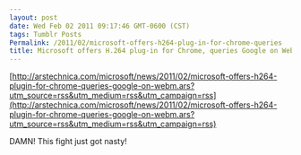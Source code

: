 ```yaml
---
layout: post
date: Wed Feb 02 2011 09:17:46 GMT-0600 (CST)
tags: Tumblr Posts
Permalink: /2011/02/microsoft-offers-h264-plug-in-for-chrome-queries
title: Microsoft offers H.264 plug-in for Chrome, queries Google on WebM
---
```


[http://arstechnica.com/microsoft/news/2011/02/microsoft-offers-h264-plugin-for-chrome-queries-google-on-webm.ars?utm_source=rss&utm_medium=rss&utm_campaign=rss](http://arstechnica.com/microsoft/news/2011/02/microsoft-offers-h264-plugin-for-chrome-queries-google-on-webm.ars?utm_source=rss&utm_medium=rss&utm_campaign=rss)

DAMN! This fight just got nasty!
